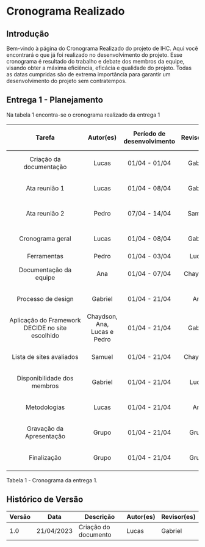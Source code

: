 # Cronograma Realizado

## Introdução

Bem-vindo à página do Cronograma Realizado do projeto de IHC. Aqui você encontrará o que já foi realizado no desenvolvimento do projeto. Esse cronograma é resultado do trabalho e debate dos membros da equipe, visando obter a máxima eficiência, eficácia e qualidade do projeto. Todas as datas cumpridas são de extrema importância para garantir um desenvolvimento do projeto sem contratempos.

## Entrega 1 - Planejamento

Na tabela 1 encontra-se o cronograma realizado da entrega 1

|                       Tarefa                       |          Autor(es)          | Período de desenvolvimento | Revisor(es) | Período de revisão |
| :-------------------------------------------------: | :--------------------------: | :-------------------------: | :---------: | :------------------: |
|             Criação da documentação             |            Lucas            |        01/04 - 01/04        |   Gabriel   |    22/04 - 23/04    |
|                   Ata reunião 1                   |            Lucas            |        01/04 - 08/04        |   Gabriel   |    09/04 - 23/04    |
|                   Ata reunião 2                   |            Pedro            |        07/04 - 14/04        |   Samuel   |    22/04 - 23/04    |
|                  Cronograma geral                  |            Lucas            |        01/04 - 08/04        |   Gabriel   |    09/04 - 23/04    |
|                     Ferramentas                     |            Pedro            |        01/04 - 03/04        |    Lucas    |        03/04        |
|              Documentação da equipe              |             Ana             |        01/04 - 07/04        |  Chaydson  |    08/04 - 23/04    |
|                 Processo de design                 |           Gabriel           |        01/04 - 21/04        |     Ana     |    22/04 - 23/04    |
| Aplicação do Framework DECIDE no site escolhido | Chaydson, Ana, Lucas e Pedro |        01/04 - 21/04        |   Gabriel   |    22/04 - 23/04    |
|              Lista de sites avaliados              |            Samuel            |        01/04 - 21/04        |  Chaydson  |    22/04 - 23/04    |
|             Disponibilidade dos membros             |           Gabriel           |        01/04 - 21/04        |    Lucas    |    22/04 - 23/04    |
|                    Metodologias                    |            Lucas            |        01/04 - 21/04        |     Ana     |    22/04 - 23/04    |
|            Gravação da Apresentação            |            Grupo            |        01/04 - 21/04        |    Grupo    |    22/04 - 23/04    |
|                    Finalização                    |            Grupo            |        01/04 - 21/04        |    Grupo    |    22/04 - 23/04    |

Tabela 1 - Cronograma da entrega 1.

## Histórico de Versão

| Versão | Data       | Descrição            | Autor(es) | Revisor(es) |
| ------- | ---------- | ---------------------- | --------- | ----------- |
| 1.0     | 21/04/2023 | Criação do documento | Lucas     | Gabriel     |
